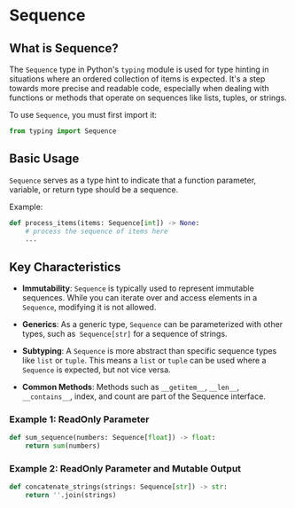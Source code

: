 # Sequence

## What is Sequence?

The `Sequence` type in Python's `typing` module is used for type hinting in situations where an ordered collection of items is expected. It's a step towards more precise and readable code, especially when dealing with functions or methods that operate on sequences like lists, tuples, or strings.

To use `Sequence`, you must first import it:

```python
from typing import Sequence
```

## Basic Usage

`Sequence` serves as a type hint to indicate that a function parameter, variable, or return type should be a sequence.

Example:

```python
def process_items(items: Sequence[int]) -> None:
    # process the sequence of items here
    ...
```

## Key Characteristics

- **Immutability**: `Sequence` is typically used to represent immutable sequences. While you can iterate over and access elements in a `Sequence`, modifying it is not allowed.

- **Generics**: As a generic type, `Sequence` can be parameterized with other types, such as` Sequence[str]` for a sequence of strings.

- **Subtyping**: A `Sequence` is more abstract than specific sequence types like `list` or `tuple`. This means a `list` or `tuple` can be used where a `Sequence` is expected, but not vice versa.

- **Common Methods**: Methods such as `__getitem__`, `__len__`, `__contains__`, index, and count are part of the Sequence interface.

### Example 1: ReadOnly Parameter

```python
def sum_sequence(numbers: Sequence[float]) -> float:
    return sum(numbers)
```

### Example 2: ReadOnly Parameter and Mutable Output

```python
def concatenate_strings(strings: Sequence[str]) -> str:
    return ''.join(strings)
```
